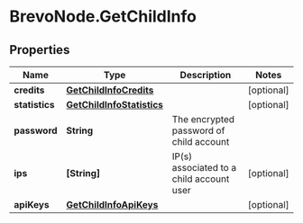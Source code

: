 # BrevoNode.GetChildInfo

## Properties
Name | Type | Description | Notes
------------ | ------------- | ------------- | -------------
**credits** | [**GetChildInfoCredits**](GetChildInfoCredits.md) |  | [optional] 
**statistics** | [**GetChildInfoStatistics**](GetChildInfoStatistics.md) |  | [optional] 
**password** | **String** | The encrypted password of child account | 
**ips** | **[String]** | IP(s) associated to a child account user | [optional] 
**apiKeys** | [**GetChildInfoApiKeys**](GetChildInfoApiKeys.md) |  | [optional] 


